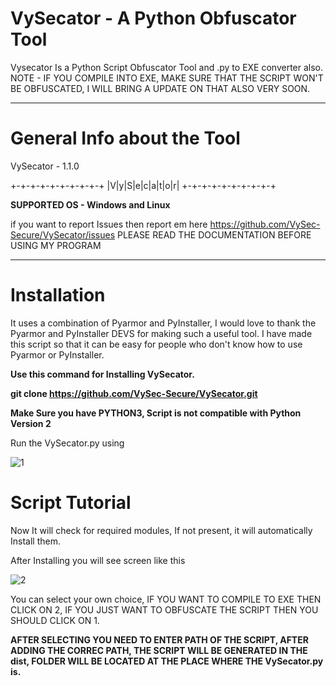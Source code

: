 # VySecator - A Python Obfuscator Tool
Vysecator Is a Python Script Obfuscator Tool and .py to EXE converter also.
NOTE - IF YOU COMPILE INTO EXE, MAKE SURE THAT THE SCRIPT WON'T BE OBFUSCATED, I WILL BRING A UPDATE ON THAT ALSO VERY SOON.

___________________________________________________________________________
# General Info about the Tool
VySecator - 1.1.0

+-+-+-+-+-+-+-+-+-+
|V|y|S|e|c|a|t|o|r|
+-+-+-+-+-+-+-+-+-+



**SUPPORTED OS - Windows and Linux**

if you want to report Issues then report em here https://github.com/VySec-Secure/VySecator/issues
PLEASE READ THE DOCUMENTATION BEFORE USING MY PROGRAM

___________________________________________________________________________
# Installation

It uses a combination of Pyarmor and PyInstaller, I would love to thank the Pyarmor and PyInstaller DEVS for making such a useful tool. 
I have made this script so that it can be easy for people who don't know how to use Pyarmor or PyInstaller.

**Use this command for Installing VySecator.**

**git clone https://github.com/VySec-Secure/VySecator.git**

**Make Sure you have PYTHON3, Script is not compatible with Python Version 2**

Run the VySecator.py using 


![1](https://user-images.githubusercontent.com/67494275/85947264-3890b880-b967-11ea-9902-581bd2fb8ce2.JPG)

# Script Tutorial

Now It will check for required modules, If not present, it will automatically Install them.

After Installing you will see screen like this

![2](https://user-images.githubusercontent.com/67494275/85947382-f3b95180-b967-11ea-9371-026cdb21ecdb.JPG)

You can select your own choice, IF YOU WANT TO COMPILE TO EXE THEN CLICK ON 2, IF YOU JUST WANT TO OBFUSCATE THE SCRIPT THEN YOU SHOULD CLICK ON 1.

**AFTER SELECTING YOU NEED TO ENTER PATH OF THE SCRIPT, AFTER ADDING THE CORREC PATH, THE SCRIPT WILL BE GENERATED IN THE dist, FOLDER WILL BE LOCATED AT THE PLACE WHERE THE VySecator.py is.**
